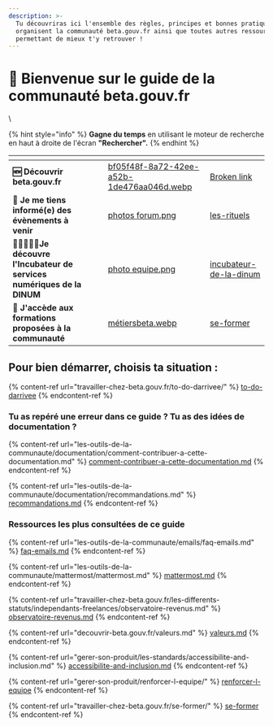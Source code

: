 ```yaml
---
description: >-
  Tu découvriras ici l'ensemble des règles, principes et bonnes pratiques qui
  organisent la communauté beta.gouv.fr ainsi que toutes autres ressources te
  permettant de mieux t'y retrouver !
---
```


# 👋 Bienvenue sur le guide de la communauté beta.gouv.fr

\


{% hint style="info" %}
**Gagne du temps** en utilisant le moteur de recherche en haut à droite de l'écran **"Rechercher".**
{% endhint %}

<table data-card-size="large" data-view="cards"><thead><tr><th></th><th></th><th></th><th data-hidden data-card-cover data-type="files"></th><th data-hidden data-card-target data-type="content-ref"></th></tr></thead><tbody><tr><td><strong>🆕 Découvrir beta.gouv.fr</strong></td><td></td><td></td><td><a href=".gitbook/assets/bf05f48f-8a72-42ee-a52b-1de476aa046d.webp">bf05f48f-8a72-42ee-a52b-1de476aa046d.webp</a></td><td><a href="broken-reference">Broken link</a></td></tr><tr><td><strong>🥳 Je me tiens informé(e) des évènements à venir</strong></td><td></td><td></td><td><a href=".gitbook/assets/photos forum.png">photos forum.png</a></td><td><a href="decouvrir-beta.gouv.fr/la-communaute/les-rituels/">les-rituels</a></td></tr><tr><td><strong>🧑🏽‍🤝‍👩🏼Je découvre l'Incubateur de services numériques de la DINUM</strong></td><td></td><td></td><td><a href=".gitbook/assets/photo equipe.png">photo equipe.png</a></td><td><a href="decouvrir-beta.gouv.fr/incubateur-de-la-dinum/">incubateur-de-la-dinum</a></td></tr><tr><td><strong>📖 J'accède aux formations proposées à la communauté</strong></td><td></td><td></td><td><a href=".gitbook/assets/métiersbeta.webp">métiersbeta.webp</a></td><td><a href="travailler-chez-beta.gouv.fr/se-former/">se-former</a></td></tr></tbody></table>

## Pour bien démarrer, choisis ta situation :

{% content-ref url="travailler-chez-beta.gouv.fr/to-do-darrivee/" %}
[to-do-darrivee](travailler-chez-beta.gouv.fr/to-do-darrivee/)
{% endcontent-ref %}

### Tu as repéré une erreur dans ce guide ? Tu as des idées de documentation ?

{% content-ref url="les-outils-de-la-communaute/documentation/comment-contribuer-a-cette-documentation.md" %}
[comment-contribuer-a-cette-documentation.md](les-outils-de-la-communaute/documentation/comment-contribuer-a-cette-documentation.md)
{% endcontent-ref %}

{% content-ref url="les-outils-de-la-communaute/documentation/recommandations.md" %}
[recommandations.md](les-outils-de-la-communaute/documentation/recommandations.md)
{% endcontent-ref %}

### Ressources les plus consultées de ce guide

{% content-ref url="les-outils-de-la-communaute/emails/faq-emails.md" %}
[faq-emails.md](les-outils-de-la-communaute/emails/faq-emails.md)
{% endcontent-ref %}

{% content-ref url="les-outils-de-la-communaute/mattermost/mattermost.md" %}
[mattermost.md](les-outils-de-la-communaute/mattermost/mattermost.md)
{% endcontent-ref %}

{% content-ref url="travailler-chez-beta.gouv.fr/les-differents-statuts/independants-freelances/observatoire-revenus.md" %}
[observatoire-revenus.md](travailler-chez-beta.gouv.fr/les-differents-statuts/independants-freelances/observatoire-revenus.md)
{% endcontent-ref %}

{% content-ref url="decouvrir-beta.gouv.fr/valeurs.md" %}
[valeurs.md](decouvrir-beta.gouv.fr/valeurs.md)
{% endcontent-ref %}

{% content-ref url="gerer-son-produit/les-standards/accessibilite-and-inclusion.md" %}
[accessibilite-and-inclusion.md](gerer-son-produit/les-standards/accessibilite-and-inclusion.md)
{% endcontent-ref %}

{% content-ref url="gerer-son-produit/renforcer-l-equipe/" %}
[renforcer-l-equipe](gerer-son-produit/renforcer-l-equipe/)
{% endcontent-ref %}

{% content-ref url="travailler-chez-beta.gouv.fr/se-former/" %}
[se-former](travailler-chez-beta.gouv.fr/se-former/)
{% endcontent-ref %}
